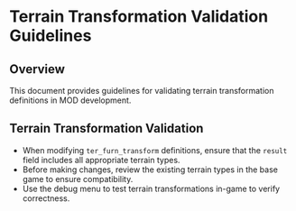 # Terrain Transformation Validation Guidelines

## Overview

This document provides guidelines for validating terrain transformation definitions in MOD development.

## Terrain Transformation Validation

- When modifying `ter_furn_transform` definitions, ensure that the `result` field includes all appropriate terrain types.
- Before making changes, review the existing terrain types in the base game to ensure compatibility.
- Use the debug menu to test terrain transformations in-game to verify correctness.